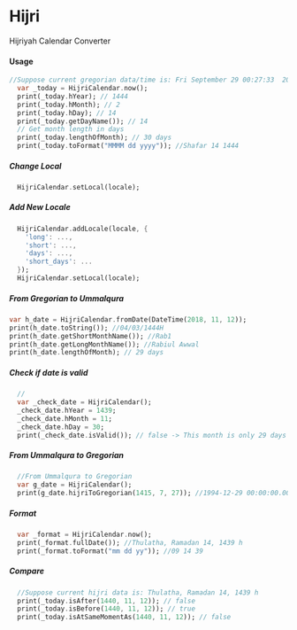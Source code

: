 # Hijri

Hijriyah Calendar Converter



#### Usage



```dart
//Suppose current gregorian data/time is: Fri September 29 00:27:33  2022
  var _today = HijriCalendar.now();
  print(_today.hYear); // 1444
  print(_today.hMonth); // 2
  print(_today.hDay); // 14
  print(_today.getDayName()); // 14
  // Get month length in days
  print(_today.lengthOfMonth); // 30 days
  print(_today.toFormat("MMMM dd yyyy")); //Shafar 14 1444
```
 ##### Change Local
```dart
  HijriCalendar.setLocal(locale);
```
 ##### Add New Locale
```dart
  HijriCalendar.addLocale(locale, {
    'long': ...,
    'short': ...,
    'days': ...,
    'short_days': ...
  });
  HijriCalendar.setLocal(locale);
```
  ##### From Gregorian to Ummalqura
  ```dart
  var h_date = HijriCalendar.fromDate(DateTime(2018, 11, 12));
  print(h_date.toString()); //04/03/1444H
  print(h_date.getShortMonthName()); //Rab1
  print(h_date.getLongMonthName()); //Rabiul Awwal
  print(h_date.lengthOfMonth); // 29 days
```
##### Check if date is valid
```dart
  //
  var _check_date = HijriCalendar();
  _check_date.hYear = 1439;
  _check_date.hMonth = 11;
  _check_date.hDay = 30;
  print(_check_date.isValid()); // false -> This month is only 29 days
```
##### From Ummalqura to Gregorian
```dart
  //From Ummalqura to Gregorian
  var g_date = HijriCalendar();
  print(g_date.hijriToGregorian(1415, 7, 27)); //1994-12-29 00:00:00.000
```
  ##### Format
```dart
  var _format = HijriCalendar.now();
  print(_format.fullDate()); //Thulatha, Ramadan 14, 1439 h
  print(_format.toFormat("mm dd yy")); //09 14 39
```
  ##### Compare

```dart
  //Suppose current hijri data is: Thulatha, Ramadan 14, 1439 h
  print(_today.isAfter(1440, 11, 12)); // false
  print(_today.isBefore(1440, 11, 12)); // true
  print(_today.isAtSameMomentAs(1440, 11, 12)); // false

  ```

